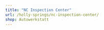 ```yaml
---
title: "NC Inspection Center"
url: /holly-springs/nc-inspection-center/
shop: Autowerkstatt
---
```

